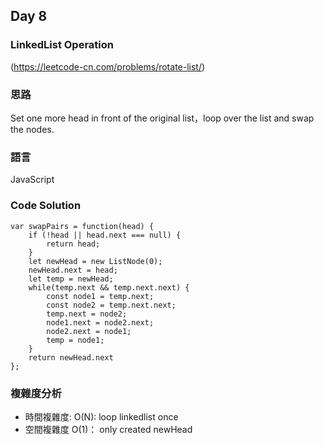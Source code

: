 ## Day 8

### LinkedList Operation

(<https://leetcode-cn.com/problems/rotate-list/>)

### 思路

Set one more head in front of the original list，loop over the list and swap the nodes.

### 語言

JavaScript

### Code Solution

```
var swapPairs = function(head) {
    if (!head || head.next === null) {
        return head;
    }
    let newHead = new ListNode(0);
    newHead.next = head;
    let temp = newHead;
    while(temp.next && temp.next.next) {
        const node1 = temp.next;
        const node2 = temp.next.next;
        temp.next = node2;
        node1.next = node2.next;
        node2.next = node1;
        temp = node1;
    }
    return newHead.next
};
```

### 複雜度分析

- 時間複雜度: O(N): loop linkedlist once
- 空間複雜度 O(1)： only created newHead
